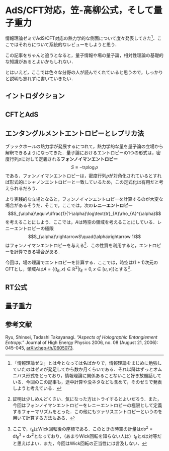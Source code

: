 <script type="text/javascript" async src="https://cdnjs.cloudflare.com/ajax/libs/mathjax/2.7.7/MathJax.js?config=TeX-MML-AM_CHTML">
</script>
<script type="text/x-mathjax-config">
 MathJax.Hub.Config({
 tex2jax: {
 inlineMath: [['$', '$'] ],
 displayMath: [ ['$$','$$'], ["\\[","\\]"] ]
 }
 });
</script>

# AdS/CFT対応，笠-高柳公式，そして量子重力

情報理論ゼミでAdS/CFT対応の熱力学的な側面について度々発表してきた[^1]．ここではそれらについて系統的なレビューをしようと思う．

この記事をちゃんと追うとなると，量子情報や場の量子論，相対性理論の基礎的な知識があるとよいかもしれない．

とはいえど，ここでは色々な分野の人が読んでくれていると思うので，しっかりと説明も忘れずに書いていきたい．


## イントロダクション



## CFTとAdS


## エンタングルメントエントロピーとレプリカ法

ブラックホールの熱力学が発展するにつれて，熱力学的な量を量子論の立場から解釈できるようになってきた．量子論におけるエントロピーの1つの形式は，密度行列$\rho$に対して定義される**フォンノイマンエントロピー**
$$S\equiv-\text{tr}\rho\log\rho$$
である．フォンノイマンエントロピーは，密度行列$\rho$が対角化されているとすれば形式的にシャノンエントロピーと一致しているため，この定式化は有用だと考えられるだろう．

より実践的な立場となると，フォンノイマンエントロピーを計算するのが大変な場合があるそうだ．そこで，ここでは，次の**レニーエントロピー**
$$S_{\alpha}\equiv\dfrac{1}{1-\alpha}\log\text{tr}_{A}\rho_{A}^{\alpha}$$
を考えることにしよう．ここでは，$A$は時空の領域を考えることにしている．レニーエントロピーの極限
$$S_{\alpha}\rightarrowS\quad(\alpha\rightarrow 1)$$
はフォンノイマンエントロピーを与える[^2]．この性質を利用すると，エントロピーを計算できる場合がある．

今回は，場の理論でエントロピーを計算する．ここでは，時空は$(1+1)$次元のCFTとし，領域$A$は$A=\{(t_{E},x)\in\mathbb{R}^2|t_{E}=0,x\in[u,v]\}$とする[^3]．









## RT公式











## 量子重力








## 参考文献

Ryu, Shinsei, Tadashi Takayanagi. *“Aspects of Holographic Entanglement Entropy.”* Journal of High Energy Physics 2006, no. 08 (August 21, 2006): 045–045, [arXiv:hep-th/0605073](http://arxiv.org/abs/hep-th/0605073).






[^1]:「情報理論ゼミ」とは今となっては名ばかりで，情報理論をまじめに勉強していたのはゼミが発足してから数か月くらいである．それ以降はずっとオムニバス形式をとっており，情報理論に関係あることないこと好き放題話している．今回のこの記事も，途中計算や没ネタなども含めて，そのゼミで発表しようと考えている．

[^2]: 証明は少しめんどくさい．気になった方はトライするとよいだろう．また，今回はフォンノイマンエントロピーをレニーエントロピーの極限として定義するフォーマリズムをとった．この他にもツァリスエントロピーというのを用いて計算する方法もある．

[^3]: ここで，$t_E$はWick回転後の座標である．このときの時空の計量は$\text{d}s^2=\text{d}t_{E}^2+\text{d}x^2$となっており，（あまりWick回転を知らない人は）$t_{E}$と$x$は対等だと思えばよい．また，今回はWick回転の正当性には言及しない．
